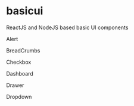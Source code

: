 # basicui
ReactJS and NodeJS based basic UI components

Alert

BreadCrumbs

Checkbox

Dashboard

Drawer

Dropdown

